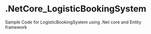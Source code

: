 # .NetCore_LogisticBookingSystem
Sample Code for LogisticBookingSystem using .Net core and Entity framework
